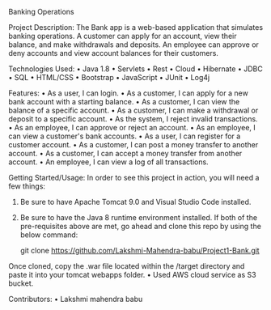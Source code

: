 Banking Operations


Project Description:
The Bank app is a web-based application that simulates banking operations. A customer can apply for an account, view their balance, and make withdrawals and deposits. An employee can approve or deny accounts and view account balances for their customers.


Technologies Used:
•	Java 1.8
•	Servlets
•	Rest
•	Cloud
•	Hibernate
•	JDBC
•	SQL
•	HTML/CSS
•	Bootstrap
•	JavaScript
•	JUnit
•	Log4j


Features:
•	As a user, I can login.
•	As a customer, I can apply for a new bank account with a starting balance.
•	As a customer, I can view the balance of a specific account.
•	As a customer, I can make a withdrawal or deposit to a specific account.
•	As the system, I reject invalid transactions.
•	As an employee, I can approve or reject an account.
•	As an employee, I can view a customer's bank accounts.
•	As a user, I can register for a customer account.
•	As a customer, I can post a money transfer to another account.
•	As a customer, I can accept a money transfer from another account.
•	An employee, I can view a log of all transactions.

Getting Started/Usage:
In order to see this project in action, you will need a few things:
1.	Be sure to have Apache Tomcat 9.0 and Visual Studio Code installed.
2.	Be sure to have the Java 8 runtime environment installed.
If both of the pre-requisites above are met, go ahead and clone this repo by using the below command:

    git clone https://github.com/Lakshmi-Mahendra-babu/Project1-Bank.git
    
Once cloned, copy the .war file located within the /target directory and paste it into your tomcat webapps folder.
•	Used AWS cloud service as S3 bucket.



Contributors:
• Lakshmi mahendra babu



